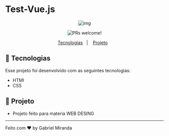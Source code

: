 # Test-Vue.js


<p align="center">
 <img src="![asuigiasa](https://user-images.githubusercontent.com/75395893/122809970-2c52e900-d2a5-11eb-9465-957a8ff716cd.png)
" alt="img" />
</p>


<p align="center">
 <img src="https://img.shields.io/static/v1?label=PRs&message=welcome&color=49AA26&labelColor=000000" alt="PRs welcome!" />
</p>

<p align="center">
  <a href="#-tecnologias">Tecnologias</a>&nbsp;&nbsp;&nbsp;|&nbsp;&nbsp;&nbsp;
  <a href="#-projeto">Projeto</a>&nbsp;&nbsp;&nbsp;
</p>

## 🚀 Tecnologias
Esse projeto foi desenvolvido com as seguintes tecnologias:

- HTMl
- CSS

## 🚀 Projeto

- Projeto feito para materia WEB DESING
---


Feito com ♥ by Gabriel Miranda
